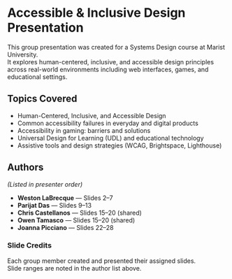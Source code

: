 # Accessible & Inclusive Design Presentation

This group presentation was created for a Systems Design course at Marist University.  
It explores human-centered, inclusive, and accessible design principles across real-world environments including web interfaces, games, and educational settings.

## Topics Covered
- Human-Centered, Inclusive, and Accessible Design
- Common accessibility failures in everyday and digital products
- Accessibility in gaming: barriers and solutions
- Universal Design for Learning (UDL) and educational technology
- Assistive tools and design strategies (WCAG, Brightspace, Lighthouse)

## Authors
*(Listed in presenter order)*  
- **Weston LaBrecque** — Slides 2–7  
- **Parijat Das** — Slides 9–13  
- **Chris Castellanos** — Slides 15–20 (shared)  
- **Owen Tamasco** — Slides 15–20 (shared)  
- **Joanna Picciano** — Slides 22–28  

### Slide Credits  
Each group member created and presented their assigned slides.  
Slide ranges are noted in the author list above.
